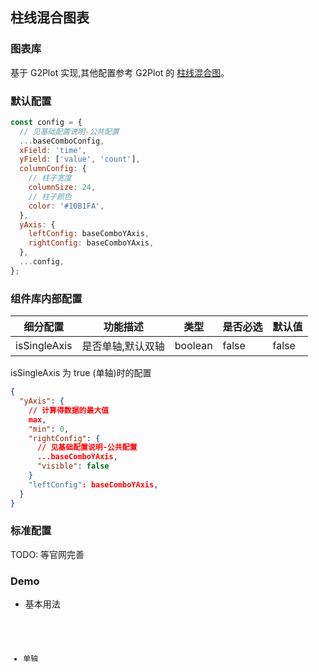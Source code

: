 ## 柱线混合图表

### 图表库

基于 G2Plot 实现,其他配置参考 G2Plot 的 <a href="https://g2plot.antv.vision/zh/examples/combo/column-line/API">柱线混合图</a>。

### 默认配置

```js
const config = {
  // 见基础配置说明-公共配置
  ...baseComboConfig,
  xField: 'time',
  yField: ['value', 'count'],
  columnConfig: {
    // 柱子宽度
    columnSize: 24,
    // 柱子颜色
    color: '#10B1FA',
  },
  yAxis: {
    leftConfig: baseComboYAxis,
    rightConfig: baseComboYAxis,
  },
  ...config,
};
```

### 组件库内部配置

| 细分配置     | 功能描述          | 类型    | 是否必选 | 默认值 |
| ------------ | ----------------- | ------- | -------- | ------ |
| isSingleAxis | 是否单轴,默认双轴 | boolean | false    | false  |

isSingleAxis 为 true (单轴)时的配置

```json
{
  "yAxis": {
    // 计算得数据的最大值
    max,
    "min": 0,
    "rightConfig": {
      // 见基础配置说明-公共配置
      ...baseComboYAxis,
      "visible": false
    }
    "leftConfig": baseComboYAxis,
  }
}
```

### 标准配置

TODO: 等官网完善

### Demo

- 基本用法

<code src="./base.tsx">

- 单轴

<code src="./isSingleAxis.tsx">

